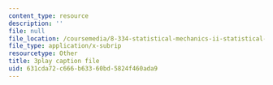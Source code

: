 ```yaml
---
content_type: resource
description: ''
file: null
file_location: /coursemedia/8-334-statistical-mechanics-ii-statistical-physics-of-fields-spring-2014/631cda72c666b63360bd5824f460ada9_xtgygDYTKM0.srt
file_type: application/x-subrip
resourcetype: Other
title: 3play caption file
uid: 631cda72-c666-b633-60bd-5824f460ada9
---
```

